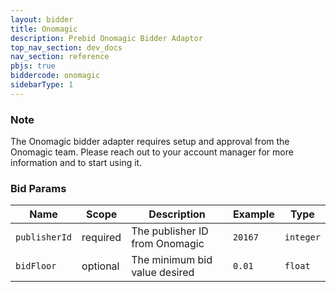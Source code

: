 ```yaml
---
layout: bidder
title: Onomagic
description: Prebid Onomagic Bidder Adaptor
top_nav_section: dev_docs
nav_section: reference
pbjs: true
biddercode: onomagic
sidebarType: 1
---
```


### Note

The Onomagic bidder adapter requires setup and approval from the Onomagic team. Please reach out to your account manager for more information and to start using it.

### Bid Params



| Name | Scope | Description | Example | Type |
| ---- | ----- | ----------- | ------- | ---- |
| `publisherId`       | required | The publisher ID from Onomagic | `20167` | `integer` |
| `bidFloor`    | optional | The minimum bid value desired      | `0.01`  | `float` |
